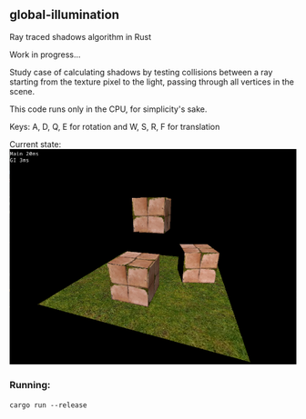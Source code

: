 ## global-illumination
Ray traced shadows algorithm in Rust

Work in progress...

Study case of calculating shadows by testing collisions between a ray starting from the texture pixel to the light, passing through all vertices in the scene.

This code runs only in the CPU, for simplicity's sake.

Keys: A, D, Q, E for rotation and W, S, R, F for translation

Current state: <br>![](./assets/screenshot.png)

### Running:
```
cargo run --release
```